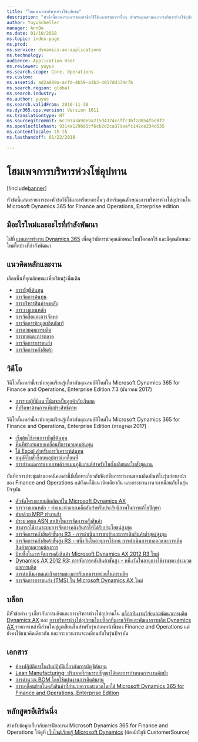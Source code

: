 ```yaml
---
title: "โฮมเพจการบริหารห่วงโซ่อุปทาน"
description: "หัวข้อนี้แสดงรายการของหัวข้อวิธีใช้และทรัพยากรอื่นๆ สำหรับคุณลักษณะการบริหารห่วงโซ่อุปทานใน Microsoft Dynamics 365 for Finance and Operations, Enterprise edition"
author: YuyuScheller
manager: AnnBe
ms.date: 01/10/2018
ms.topic: index-page
ms.prod: 
ms.service: dynamics-ax-applications
ms.technology: 
audience: Application User
ms.reviewer: yuyus
ms.search.scope: Core, Operations
ms.custom: 
ms.assetid: ad2a889a-acfd-4b59-a3b3-4017dd374c7b
ms.search.region: global
ms.search.industry: 
ms.author: yuyus
ms.search.validFrom: 2016-11-30
ms.dyn365.ops.version: Version 1611
ms.translationtype: HT
ms.sourcegitcommit: 6c193a3a9deba215d4374ccffc3bf2d854fbd0f2
ms.openlocfilehash: 9314a129b85cf6cb2d2ca379eafc142ce234d535
ms.contentlocale: th-th
ms.lasthandoff: 01/22/2018

---
```


# <a name="supply-chain-management-home-page"></a>โฮมเพจการบริหารห่วงโซ่อุปทาน

[!include[banner](includes/banner.md)]

หัวข้อนี้แสดงรายการของหัวข้อวิธีใช้และทรัพยากรอื่นๆ สำหรับคุณลักษณะการบริหารห่วงโซ่อุปทานใน Microsoft Dynamics 365 for Finance and Operations, Enterprise edition 

## <a name="whats-new-and-in-development"></a>มีอะไรใหม่และอะไรที่กำลังพัฒนา
ไปที่ <a href="https://roadmap.dynamics.com/">แผนการทำงาน Dynamics 365</a> เพื่อดูว่ามีการนำคุณลักษณะใหม่ใดออกใช้ และมีคุณลักษณะใหม่ใดบ้างที่กำลังพัฒนา 

## <a name="core-concepts-and-tasks"></a>แนวคิดหลักและงาน

เลือกพื้นที่คุณลักษณะเพื่อเรียนรู้เพิ่มเติม

- [การบัญชีต้นทุน](../financials/cost-accounting/cost-accounting-home-page.md)
- [การจัดการต้นทุน](cost-management/costing-sheets.md)  
- [การบริหารสินค้าคงคลัง](inventory/inventory-home-page.md)
- [การวางแผนหลัก](master-planning/master-planning-home-page.md)
- [การจัดซื้อและการจัดหา](procurement/procurement-sourcing-overview.md)
- [การจัดการข้อมูลผลิตภัณฑ์](pim/product-information.md)
- [การควบคุมการผลิต](production-control/production-process-overview.md)
- [การขายและการตลาด](sales-marketing/overview-sales-marketing.md)
- [การจัดการการขนส่ง](transportation/transportation-management-overview.md)
- [การจัดการคลังสินค้า](warehousing/warehouse-configuration.md)

## <a name="videos"></a>วิดีโอ

วิดีโอสั้นเหล่านี้จะช่วยคุณเรียนรู้เกี่ยวกับคุณสมบัติใหม่ใน Microsoft Dynamics 365 for Finance and Operations, Enterprise Edition 7.3 (ธันวาคม 2017)

-  [การรวมผู้ที่มีแนวโน้มจะเป็นลูกค้ากับเงินสด](https://youtu.be/AVV9x5x-XCg) 
-  [ที่ปรึกษาด้านการเพิ่มประสิทธิภาพ](https://www.youtube.com/watch?v=MRsAzgFCUSQ&t=4s)

วิดีโอสั้นเหล่านี้จะช่วยคุณเรียนรู้เกี่ยวกับคุณสมบัติใหม่ใน Microsoft Dynamics 365 for Finance and Operations, Enterprise Edition (กรกฎาคม 2017)

-  [เริ่มต้นใช้งานการบัญชีต้นทุน](https://youtu.be/1pUDtJQZ8FU)
-  [พื้นที่ทำงานแบบเคลื่อนที่การควบคุมต้นทุน](https://youtu.be/imsuTg8rUVk)
-  [ใช้ Excel สำหรับการวิเคราะห์ต้นทุน](https://youtu.be/-HKHYdClvx8)
-  [อนุมัติใบสั่งซื้อบนอุปกรณ์เคลื่อนที่](https://youtu.be/gZ-gOlJe7H8)
-  [การกำหนดการแบบภาพด้วยแผนภูมิแกนต์สำหรับใบสั่งผลิตและใบสั่งชุดงาน](https://youtu.be/BtbuShkGj4I)

บันทึกการประชุมด้านเทคนิคเหล่านี้มีเนื้อหาเกี่ยวกับฟังก์ชันการทำงานของผลิตภัณฑ์ในรุ่นก่อนหน้าของ Finance and Operations แต่ยังคงใช้แนวคิดเดียวกัน และกระบวนงานจะเหมือนกับในรุ่นปัจจุบัน 

-  <a href="https://youtu.be/zotrj3SbCl4">ตัวจัดโครงแบบผลิตภัณฑ์ใน Microsoft Dynamics AX</a>
-  <a href="https://youtu.be/7v8BPmEs9Dg">การวางแผนหลัก - คำแนะนำและเคล็ดลับสำหรับประสิทธิภาพในการแก้ไขปัญหา</a>
-  <a href="https://youtu.be/RLXybx20B5o">ช่วยด้วย MRP ทำงานช้า</a>
-  <a href="https://mix.office.com/watch/wpf78tr7rjuh/">ประมวลผล ASN ขาเข้าในการจัดการคลังสินค้า</a> 
-  <a href="https://www.youtube.com/watch?v=--_didmZKHo&t=10s">สามารถใช้งานระบบการจัดการคลังสินค้าให้ได้รับประโยชน์สูงสุด</a>
-  <a href="https://www.youtube.com/watch?v=z5_V5Eqlf5M&t=48s">การจัดการคลังสินค้าขั้นสูง R3 - การดำเนินการขาเข้าและการเติมสินค้าต่ำสุด/สูงสุด</a>
-  <a href="https://youtu.be/Og0gLlVp7jA">การจัดการคลังสินค้าขั้นสูง R3 - หนึ่งวันในอายุการใช้งาน การดำเนินการขาออกและการเติมสินค้าตามความต้องการ</a>
-  <a href="https://youtu.be/5w1MngVchBA">ป้ายชื่อในการจัดการคลังสินค้า Microsoft Dynamics AX 2012 R3 ใหม่</a>
-  <a href="https://www.youtube.com/embed/QUxXUrN-7n4">Dynamics AX 2012 R3: การจัดการคลังสินค้าขั้นสูง - หนึ่งวันในอายุการใช้งานของประมวลผลการผลิต</a>
-  <a href="https://youtu.be/y1jrd3A_k70">การดำเนินงานและกิจกรรมของการรับเหมารายย่อยในการผลิต</a>
-  <a href="https://youtu.be/jgmTgJIgEFQ">การจัดการการขนส่ง (TMS) ใน Microsoft Dynamics AX ใหม่</a>

## <a name="blogs"></a>บล็อก
มีหัวข้อต่าง ๆ เกี่ยวกับการผลิตและการบริหารห่วงโซ่อุปทานใน <a href="https://blogs.msdn.microsoft.com/axmfg/">บล็อกทีมงานวิจัยและพัฒนาการผลิต Dynamics AX</a> และ <a href="https://blogs.msdn.microsoft.com/dynamicsaxscm/">การบริหารห่วงโซ่อุปทานในบล็อกทีมงานวิจัยและพัฒนาการผลิต Dynamics AX </a> รายการเหล่านี้ส่วนใหญ่ถูกเขียนขึ้นสำหรับรุ่นก่อนหน้านี้ของ Finance and Operations แต่ยังคงใช้แนวคิดเดียวกัน และกระบวนงานจะเหมือนกับในรุ่นปัจจุบัน 

## <a name="white-papers"></a>เอกสาร
-  <a href="https://mbs.microsoft.com/customersource/northamerica/AX/learning/documentation/white-papers/msd365optgtstcostacc/">ห้องปฏิบัติการในเชิงปฏิบัติเกี่ยวกับการบัญชีต้นทุน</a> 
-  <a href="https://mbs.microsoft.com/customersource/northamerica/AX/learning/documentation/white-papers/leanmanufkanban365opt/">Lean Manufacturing: ปริมาณที่สามารถสัญญาได้และการกำหนดการงานคัมบัง</a> 
-  <a href="https://mbs.microsoft.com/customersource/northamerica/AX/learning/documentation/white-papers/365operationsbomcalsheet/">การคำนวณ BOM โดยใช้แผ่นงานการคิดต้นทุน</a>
-  <a href="https://mbs.microsoft.com/customersource/northamerica/365Enterprise/learning/documentation/white-papers/MobilityWarehouse/">การเคลื่อนย้ายในคลังสินค้าที่อำนวยความสะดวกโดยใช้ Microsoft Dynamics 365 for Finance and Operations, Enterprise Edition</a>

## <a name="elearning-courses"></a>หลักสูตรอีเลิร์นนิ่ง
สำหรับข้อมูลเกี่ยวกับการฝึกอบรม Microsoft Dynamics 365 for Finance and Operations ให้ดูที่ <a href="https://mbspartner.microsoft.com/AX/LearningPlans/"> เว็บไซต์เรียนรู้ Microsoft Dynamics</a> (ต้องมีบัญชี CustomerSource) 




